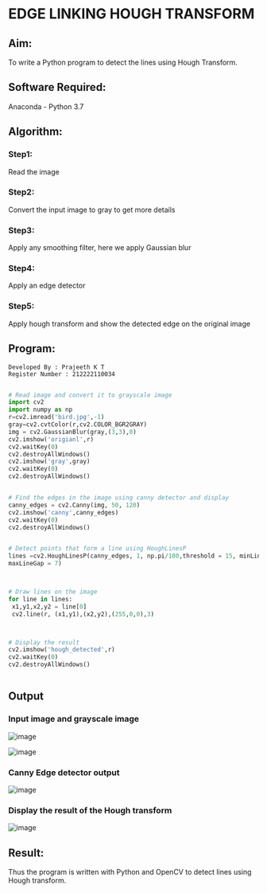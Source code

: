 # EDGE LINKING HOUGH TRANSFORM

## Aim:
To write a Python program to detect the lines using Hough Transform.

## Software Required:

Anaconda - Python 3.7

## Algorithm:

### Step1:
Read the image

### Step2:
Convert the input image to gray to get more details

### Step3:
Apply any smoothing filter, here we apply Gaussian blur

### Step4:
Apply an edge detector

### Step5:
Apply hough transform and show the detected edge on the original image


## Program:

```
Developed By : Prajeeth K T
Register Number : 212222110034
```
```Python

# Read image and convert it to grayscale image
import cv2
import numpy as np
r=cv2.imread('bird.jpg',-1)
gray=cv2.cvtColor(r,cv2.COLOR_BGR2GRAY)
img = cv2.GaussianBlur(gray,(3,3),0)
cv2.imshow('origianl',r)
cv2.waitKey(0)
cv2.destroyAllWindows()
cv2.imshow('gray',gray)
cv2.waitKey(0)
cv2.destroyAllWindows()


# Find the edges in the image using canny detector and display
canny_edges = cv2.Canny(img, 50, 120)
cv2.imshow('canny',canny_edges)
cv2.waitKey(0)
cv2.destroyAllWindows()


# Detect points that form a line using HoughLinesP
lines =cv2.HoughLinesP(canny_edges, 1, np.pi/180,threshold = 15, minLineLength =5 ,
maxLineGap = 7)



# Draw lines on the image
for line in lines:
 x1,y1,x2,y2 = line[0]
 cv2.line(r, (x1,y1),(x2,y2),(255,0,0),3)



# Display the result
cv2.imshow('hough_detected',r)
cv2.waitKey(0)
cv2.destroyAllWindows()



```
## Output

### Input image and grayscale image

![image](https://github.com/user-attachments/assets/30b69b64-3752-4e6b-86f2-01d77677b6a3)

![image](https://github.com/user-attachments/assets/055c39a4-70ff-44c4-ae71-b2fe1f578f85)

### Canny Edge detector output

![image](https://github.com/user-attachments/assets/e6a7f8db-0c7b-4edb-ad85-48223750945c)

### Display the result of the Hough transform

![image](https://github.com/user-attachments/assets/edc90b7a-3180-4bad-9dcd-c576da8da5bb)

## Result:
Thus the program is written with Python and OpenCV to detect lines using Hough transform. 
